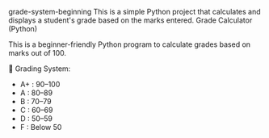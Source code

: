 grade-system-beginning
This is a simple Python project that calculates and displays a student's grade based on the marks entered.
 Grade Calculator (Python)

This is a beginner-friendly Python program to calculate grades based on marks out of 100.

📌 Grading System:
- A+ : 90–100
- A  : 80–89
- B  : 70–79
- C  : 60–69
- D  : 50–59
- F  : Below 50
